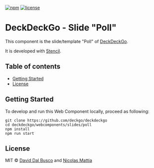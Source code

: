 [![npm][npm-badge]][npm-badge-url]
[![license][npm-license]][npm-license-url]

[npm-badge]: https://img.shields.io/npm/v/@deckdeckgo/slide-poll
[npm-badge-url]: https://www.npmjs.com/package/@deckdeckgo/slide-poll
[npm-license]: https://img.shields.io/npm/l/@deckdeckgo/slide-poll
[npm-license-url]: https://github.com/deckgo/deckdeckgo/blob/master/webcomponents/slides/poll/LICENSE

# DeckDeckGo - Slide "Poll"

This component is the slide/template "Poll" of [DeckDeckGo].

It is developed with [Stencil](https://stenciljs.com).

## Table of contents

- [Getting Started](#getting-started)
- [License](#license)

## Getting Started

To develop and run this Web Component locally, proceed as following:

```
git clone https://github.com/deckgo/deckdeckgo
cd deckdeckgo/webcomponents/slides/poll
npm install
npm run start
```

## License

MIT © [David Dal Busco](mailto:david.dalbusco@outlook.com) and [Nicolas Mattia](mailto:nicolas@nmattia.com)

[deckdeckgo]: https://deckdeckgo.com
